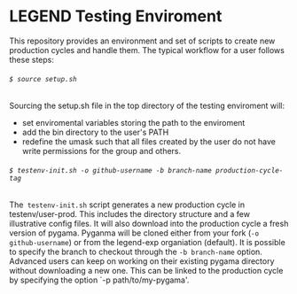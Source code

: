 # LEGEND Testing Enviroment

This repository provides an environment and set of scripts to create new production cycles and handle them. The typical workflow for a user follows these steps:
###### `$ source setup.sh`
Sourcing the setup.sh file in the top directory of the testing enviroment will:
* set enviromental variables storing the path to the enviroment
* add the bin directory to the user's PATH
* redefine the umask such that all files created by the user do not have write permissions for the group and others.

###### `$ testenv-init.sh -o github-username -b branch-name production-cycle-tag`
The` testenv-init.sh` script generates a new production cycle in testenv/user-prod. This includes the directory structure and a few illustrative config files. It will also download into the production cycle a fresh version of pygama. Pyganma will be cloned either from your fork (`-o github-username`) or from the legend-exp organiation (default). It is possible to specify the branch to checkout through the `-b branch-name` option. Advanced users can keep on working on their existing pygama directory without downloading a new one. This can be linked to the production cycle by specifying the option `-p path/to/my-pygama'. 


